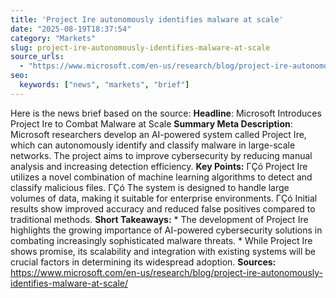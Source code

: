 ```yaml
---
title: 'Project Ire autonomously identifies malware at scale'
date: "2025-08-19T18:37:54"
category: "Markets"
slug: project-ire-autonomously-identifies-malware-at-scale
source_urls:
  - "https://www.microsoft.com/en-us/research/blog/project-ire-autonomously-identifies-malware-at-scale/"
seo:
  keywords: ["news", "markets", "brief"]
---
```

Here is the news brief based on the source:  **Headline**: Microsoft Introduces Project Ire to Combat Malware at Scale  **Summary Meta Description**: Microsoft researchers develop an AI-powered system called Project Ire, which can autonomously identify and classify malware in large-scale networks. The project aims to improve cybersecurity by reducing manual analysis and increasing detection efficiency.  **Key Points:**  ΓÇó Project Ire utilizes a novel combination of machine learning algorithms to detect and classify malicious files. ΓÇó The system is designed to handle large volumes of data, making it suitable for enterprise environments. ΓÇó Initial results show improved accuracy and reduced false positives compared to traditional methods.  **Short Takeaways:**  * The development of Project Ire highlights the growing importance of AI-powered cybersecurity solutions in combating increasingly sophisticated malware threats. * While Project Ire shows promise, its scalability and integration with existing systems will be crucial factors in determining its widespread adoption.  **Sources:** https://www.microsoft.com/en-us/research/blog/project-ire-autonomously-identifies-malware-at-scale/ 
